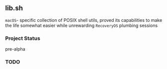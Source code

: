## lib.sh

`macOS`- specific collection of POSIX shell utils, proved its capabilities
to make the life somewhat easier while unrewarding `RecoveryOS` plumbing sessions

### Project Status

pre-alpha

### TODO
